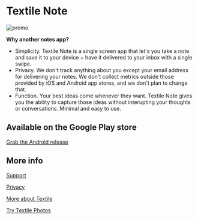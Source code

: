 # Textile Note

![promo](https://user-images.githubusercontent.com/370259/54317359-20453080-45a0-11e9-8cd4-9313eaa6d276.png)

**Why another notes app?**

- Simplicity. Textile Note is a single screen app that let's you take a note and save it to your device + have it delivered to your inbox with a single swipe.
- Privacy. We don't track anything about you except your email address for delivering your notes. We don't collect metrics outside those provided by iOS and Android app stores, and we don't plan to change that.
- Function. Your best ideas come whenever they want. Textile Note gives you the ability to capture those ideas without interupting your thoughts or conversations. Minimal and easy to use.

## Available on the Google Play store

[Grab the Android release](https://play.google.com/store/apps/details?id=io.textile.notes)

## More info

[Support](SUPPORT.md)

[Privacy](PRIVACY.md)

[More about Textile](https://textile.io)

[Try Textile Photos](https://textile.photos)
